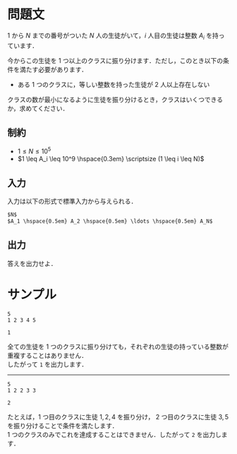 問題文
=====
$1$ から $N$ までの番号がついた $N$ 人の生徒がいて，$i$ 人目の生徒は整数 $A_i$ を持っています．  

今からこの生徒を $1$ つ以上のクラスに振り分けます．ただし，このとき以下の条件を満たす必要があります．  
- ある $1$ つのクラスに，等しい整数を持った生徒が $2$ 人以上存在しない

クラスの数が最小になるように生徒を振り分けるとき，クラスはいくつできるか，求めてください．

制約
-----
- $1 \leq N \leq 10^5$
- $1 \leq A_i \leq 10^9 \hspace{0.3em} \scriptsize (1 \leq i \leq N)$

入力
-----
入力は以下の形式で標準入力から与えられる．
```md
$N$  
$A_1 \hspace{0.5em} A_2 \hspace{0.5em} \ldots \hspace{0.5em} A_N$
```

出力
-----
答えを出力せよ．


サンプル
=====
```入力例1
5
1 2 3 4 5
```
```出力例1
1
```
全ての生徒を $1$ つのクラスに振り分けても，それぞれの生徒の持っている整数が重複することはありません．  
したがって `1` を出力します．

---
```入力例2
5
1 2 2 3 3
```
```出力例2
2
```
たとえば，$1$ つ目のクラスに生徒 $1, 2, 4$ を振り分け， $2$ つ目のクラスに生徒 $3, 5$ を振り分けることで条件を満たします．  
$1$ つのクラスのみでこれを達成することはできません．したがって `2` を出力します．

